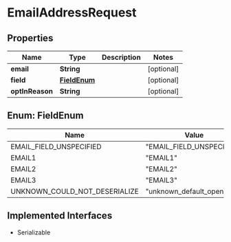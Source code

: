 

# EmailAddressRequest


## Properties

| Name | Type | Description | Notes |
|------------ | ------------- | ------------- | -------------|
|**email** | **String** |  |  [optional] |
|**field** | [**FieldEnum**](#FieldEnum) |  |  [optional] |
|**optInReason** | **String** |  |  [optional] |



## Enum: FieldEnum

| Name | Value |
|---- | -----|
| EMAIL_FIELD_UNSPECIFIED | &quot;EMAIL_FIELD_UNSPECIFIED&quot; |
| EMAIL1 | &quot;EMAIL1&quot; |
| EMAIL2 | &quot;EMAIL2&quot; |
| EMAIL3 | &quot;EMAIL3&quot; |
| UNKNOWN_COULD_NOT_DESERIALIZE | &quot;unknown_default_open_api&quot; |


## Implemented Interfaces

* Serializable

